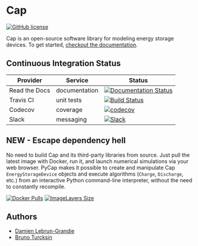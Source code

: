 Cap
===
[![GitHub license](https://img.shields.io/github/license/ORNL-CEES/Cap.svg)]()

Cap is an open-source software library for modeling energy storage devices.
To get started, [checkout the documentation](https://cap.readthedocs.org).

Continuous Integration Status
-----------------------------

Provider      | Service       | Status
------------- | ------------- | ------
Read the Docs | documentation | [![Documentation Status](https://readthedocs.org/projects/cap/badge/?version=latest)](https://readthedocs.org/projects/cap/?badge=latest)
Travis CI     | unit tests    | [![Build Status](https://travis-ci.org/ORNL-CEES/Cap.svg?branch=master)](https://travis-ci.org/ORNL-CEES/Cap)
Codecov       | coverage      | [![codecov](https://codecov.io/gh/ORNL-CEES/Cap/branch/master/graph/badge.svg)](https://codecov.io/gh/ORNL-CEES/Cap)
Slack         | messaging     | [![Slack](https://img.shields.io/badge/Slack-%23cap-ff69b4.svg)](https://ornl-cees.slack.com/archives/cap)


NEW - Escape dependency hell
----------------------------

No need to build Cap and its third-party libraries from source. Just pull the
latest image with Docker, run it, and launch numerical simulations via your
web browser. PyCap makes it possible to create and manipulate Cap
``EnergyStorageDevice`` objects and execute algorithms (``Charge``,
``Discharge``, etc.) from an interactive Python command-line interpreter,
without the need to constantly recompile.

[![Docker Pulls](https://img.shields.io/docker/pulls/dalg24/cap.svg)](https://hub.docker.com/r/dalg24/cap)
[![ImageLayers Size](https://img.shields.io/imagelayers/image-size/dalg24/cap-stack/latest.svg)]()

Authors
-------
* [Damien Lebrun-Grandie](https://github.com/dalg24)
* [Bruno Turcksin](https://github.com/rombur)
